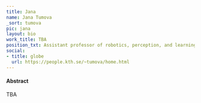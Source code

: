 ```yaml
---
title: Jana
name: Jana Tumova
_sort: tumova
pic: jana
layout: bio
work_title: TBA
position_txt: Assistant professor of robotics, perception, and learning at KTH
social:
- title: globe
  url: https://people.kth.se/~tumova/home.html
---
```


#### Abstract
TBA

